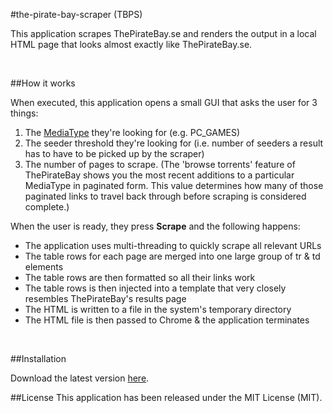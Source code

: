 #the-pirate-bay-scraper (TBPS)

This application scrapes ThePirateBay.se and renders the output in a local HTML page that looks almost exactly like
ThePirateBay.se.

<br/>

##How it works

When executed, this application opens a small GUI that asks the user for 3 things:

1. The [MediaType](https://github.com/todd-elvers/the-pirate-bay-scraper/blob/master/src/main/groovy/tpbScraper/domain/MediaType.groovy) they're looking for (e.g. PC_GAMES)
2. The seeder threshold they're looking for (i.e. number of seeders a result has to have to be picked up by the scraper)
3. The number of pages to scrape.  (The 'browse torrents' feature of ThePirateBay shows you the most recent additions to
a particular MediaType in paginated form.  This value determines how many of those paginated links to travel back through
before scraping is considered complete.)

When the user is ready, they press __Scrape__ and the following happens:

* The application uses multi-threading to quickly scrape all relevant URLs
* The table rows for each page are merged into one large group of tr & td elements
* The table rows are then formatted so all their links work
* The table rows is then injected into a template that very closely resembles ThePirateBay's results page
* The HTML is written to a file in the system's temporary directory
* The HTML file is then passed to Chrome & the application terminates

<br/>

##Installation

Download the latest version [here](https://github.com/todd-elvers/the-pirate-bay-scraper/releases/download/2.0.0/tpbs.exe).

##License
This application has been released under the MIT License (MIT).
